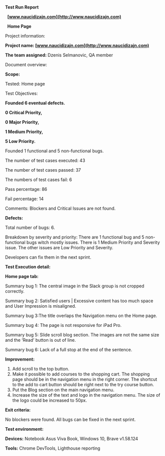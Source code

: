 ﻿**Test Run Report** 

` `**[www.naucidizajn.com](http://www.naucidizajn.com)** 

` `**Home Page**

Project information:

**Project name: [www.naucidizajn.com](http://www.naucidizajn.com)**

**The team assigned:** Dzenis Selmanovic, QA member

Document overview:

**Scope:**

Tested: Home page

Test Objectives:

**Founded 6 eventual defects.**

**0 Critical Priority,**

**0 Major Priority,**

**1 Medium Priority,**

**5 Low Priority.**

Founded 1 functional and 5 non-functional bugs.

The number of test cases executed: 43

The number of test cases passed: 37

The numbers of test cases fail: 6

Pass percentage: 86

Fail percentage: 14

Comments: Blockers and Critical Issues are not found.

**Defects:**

Total number of bugs: 6.

Breakdown by severity and priority: There are 1 functional bug and 5 non-functional bugs witch mostly issues. There is 1 Medium Priority and Severity issue. The other issues are Low Priority and Severity.

Developers can fix them in the next sprint.


**Test Execution detail:**

**Home page tab:**

Summary bug 1: The central image in the Slack group is not cropped correctly.

Summary bug 2: Satisfied users | Excessive content has too much space and User Impression is misaligned.

Summary bug 3:The title overlaps the Navigation menu on the Home page.

Summary bug 4: The page is not responsive for iPad Pro.

Summary bug 5: Slide scroll blog section. The images are not the same size and the ‘Read’ button is out of line.

Summary bug 6: Lack of a full stop at the end of the sentence.

**Improvement:** 

1. Add scroll to the top button.
1. Make it possible to add courses to the shopping cart. The shopping page should be in the navigation menu in the right corner. The shortcut to the add to cart button should be right next to the try course button.
1. Put the Blog section on the main navigation menu.
1. Increase the size of the text and logo in the navigation menu. The size of the logo could be increased to 50px.

**Exit criteria:** 

No blockers were found. All bugs can be fixed in the next sprint.

**Test environment:**

**Devices:** Notebook Asus Viva Book, Windows 10, Brave v1.58.124

**Tools:** Chrome DevTools, Lighthouse reporting



